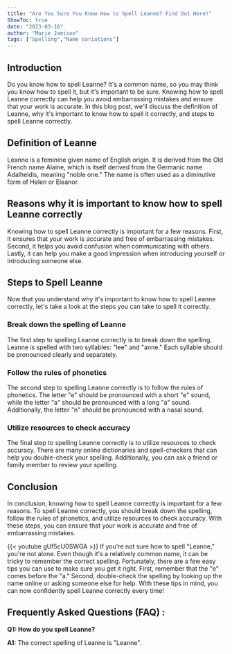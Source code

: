 ```yaml
---
title: "Are You Sure You Know How to Spell Leanne? Find Out Here!"
ShowToc: true 
date: "2023-03-16"
author: "Marie Jamison" 
tags: ["Spelling","Name Variations"]
---
```

## Introduction

Do you know how to spell Leanne? It's a common name, so you may think you know how to spell it, but it's important to be sure. Knowing how to spell Leanne correctly can help you avoid embarrassing mistakes and ensure that your work is accurate. In this blog post, we'll discuss the definition of Leanne, why it's important to know how to spell it correctly, and steps to spell Leanne correctly. 

## Definition of Leanne

Leanne is a feminine given name of English origin. It is derived from the Old French name Alaine, which is itself derived from the Germanic name Adalheidis, meaning "noble one." The name is often used as a diminutive form of Helen or Eleanor. 

## Reasons why it is important to know how to spell Leanne correctly

Knowing how to spell Leanne correctly is important for a few reasons. First, it ensures that your work is accurate and free of embarrassing mistakes. Second, it helps you avoid confusion when communicating with others. Lastly, it can help you make a good impression when introducing yourself or introducing someone else. 

## Steps to Spell Leanne

Now that you understand why it's important to know how to spell Leanne correctly, let's take a look at the steps you can take to spell it correctly. 

### Break down the spelling of Leanne

The first step to spelling Leanne correctly is to break down the spelling. Leanne is spelled with two syllables: "lee" and "anne." Each syllable should be pronounced clearly and separately. 

### Follow the rules of phonetics

The second step to spelling Leanne correctly is to follow the rules of phonetics. The letter "e" should be pronounced with a short "e" sound, while the letter "a" should be pronounced with a long "a" sound. Additionally, the letter "n" should be pronounced with a nasal sound. 

### Utilize resources to check accuracy

The final step to spelling Leanne correctly is to utilize resources to check accuracy. There are many online dictionaries and spell-checkers that can help you double-check your spelling. Additionally, you can ask a friend or family member to review your spelling. 

## Conclusion

In conclusion, knowing how to spell Leanne correctly is important for a few reasons. To spell Leanne correctly, you should break down the spelling, follow the rules of phonetics, and utilize resources to check accuracy. With these steps, you can ensure that your work is accurate and free of embarrassing mistakes.

{{< youtube gUf5cU0SWGA >}} 
If you're not sure how to spell "Leanne," you're not alone. Even though it's a relatively common name, it can be tricky to remember the correct spelling. Fortunately, there are a few easy tips you can use to make sure you get it right. First, remember that the "e" comes before the "a." Second, double-check the spelling by looking up the name online or asking someone else for help. With these tips in mind, you can now confidently spell Leanne correctly every time!

## Frequently Asked Questions (FAQ) :
**Q1: How do you spell Leanne?**

**A1:** The correct spelling of Leanne is "Leanne".





